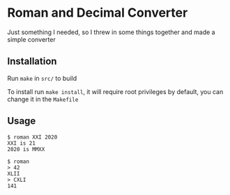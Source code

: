 # Roman and Decimal Converter

Just something I needed, so I threw in some things together and made a simple converter

## Installation

Run `make` in `src/` to build

To install run `make install`, it will require root privileges by default, you can change it in the `Makefile`

## Usage

```
$ roman XXI 2020
XXI is 21
2020 is MMXX

$ roman
> 42
XLII
> CXLI
141
```
